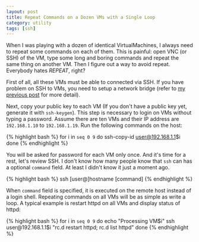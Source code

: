 ```yaml
---
layout: post
title: Repeat Commands on a Dozen VMs with a Single Loop
category: utility
tags: [ssh]
---
```


When I was playing with a dozen of identical VirtualMachines, I always need to repeat some commands on each of them. This is painful: open VNC (or SSH) of the VM, type some long and boring commands and repeat the same thing on another VM. Then I figure out a way to avoid repeat. Everybody hates *REPEAT*, right?

<!-- more start -->

First of all, all these VMs must be able to connected via SSH. If you have problem on SSH to VMs, you need to setup a network bridge (refer to [my previous post](/2012/02/kvm-network-bridging.html) for more detail).

Next, copy your public key to each VM (If you don't have a public key yet, generate it with `ssh-keygen`). This step is necessary to login on VMs without typing a password. Assume there are ten VMs and their IP address are `192.168.1.10` to `192.168.1.19`. Run the following commands on the host:

{% highlight bash %}
for i in `seq 0 9`
do
    ssh-copy-id user@192.168.1.1$i
done
{% endhighlight %}

You will be asked for password for each VM only once. And it's time for a rest, let's review SSH. I don't know how many people know that `ssh` can has a optional `command` field. At least I didn't know it just a moment ago.

{% highlight bash %}
ssh [user@]hostname [command]
{% endhighlight %}

When `command` field is specified, it is executed on the remote host instead of a login shell. Repeating commands on all VMs will be as simple as write a loop. A typical example is restart httpd on all VMs and display status of httpd:

{% highlight bash %}
for i in `seq 0 9`
do
    echo "Processing VM$i"
    ssh user@192.168.1.1$i "rc.d restart httpd; rc.d list httpd"
done
{% endhighlight %}

<!-- more end -->
